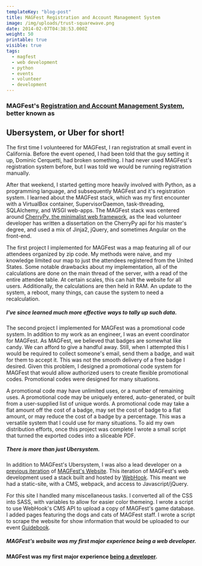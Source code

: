 ```yaml
---
templateKey: "blog-post"
title: MAGFest Registration and Account Management System
image: /img/uploads/trust-squarewave.png
date: 2014-02-07T04:38:53.000Z
weight: 50
printable: true
visible: true
tags:
  - magfest
  - web development
  - python
  - events
  - volunteer
  - development
---
```

### MAGFest's [Registration and Account Management System](https://github.com/magfest/ubersystem), better known as

## Ubersystem, or Uber for short!

The first time I volunteered for MAGFest, I ran registration at small event in California. Before the event opened, I had been told that the guy setting it up, Dominic Cerquetti, had broken something. I had never used MAGFest's registration system before, but I was told we would be running registration manually.

After that weekend, I started getting more heavily involved with Python, as a programming language, and subsequently MAGFest and it's registration system. I learned about the MAGFest stack, which was my first encounter with a VirtualBox container, SupervisorDaemon, task-threading, SQLAlchemy, and WSGI web-apps. The MAGFest stack was centered around [CherryPy, the minimalist web framework](https://cherrypy.org/), as the lead volunteer developer has written a dissertation on the CherryPy api for his master's degree, and used a mix of Jinja2, jQuery, and sometimes Angular on the front-end.

The first project I implemented for MAGFest was a map featuring all of our attendees organized by zip code. My methods were naive, and my knowledge limited our map to just the attendees registered from the United States. Some notable drawbacks about my implementation, all of the calculations are done on the main thread of the server, with a read of the entire attendee table. At certain scales, this can halt the website for all users. Additionally, the calculations are then held in RAM. An update to the system, a reboot, many things, can cause the system to need a recalculation.

##### I've since learned much more effective ways to tally up such data.

The second project I implemented for MAGFest was a promotional code system. In addition to my work as an engineer, I was an event coordinator for MAGFest. As MAGFest, we believed that badges are somewhat like candy. We can afford to give a handful away. Still, when I attempted this I would be required to collect someone's email, send them a badge, and wait for them to accept it. This was not the smooth delivery of a free badge I desired. Given this problem, I designed a promotional code system for MAGFest that would allow authorized users to create flexible promotional codes. Promotional codes were designed for many situations. 

A promotional code may have unlimited uses, or a number of remaining uses. A promotional code may be uniquely entered, auto-generated, or built from a user-supplied list of unique words. A promotional code may take a flat amount off the cost of a badge, may set the cost of badge to a flat amount, or may reduce the cost of a badge by a percentage. This was a versatile system that I could use for many situations. To aid my own distribution efforts, once this project was complete I wrote a small script that turned the exported codes into a sliceable PDF.

##### There is more than just Ubersystem.

In addition to MAGFest's Ubersystem, I was also a lead developer on a [previous iteration](https://github.com/magfest/webhooktheme) of [MAGFest's Website](https://magfest.org). This iteration of MAGFest's web development used a stack built and hosted by [WebHook](http://www.webhook.com/). This meant we had a static-site, with a CMS, webpack, and access to Javascript/jQuery.

For this site I handled many miscellaneous tasks. I converted all of the CSS into SASS, with variables to allow for easier color themeing. I wrote a script to use WebHook's CMS API to upload a copy of MAGFest's game database. I added pages featuring the dogs and cats of MAGFest staff. I wrote a script to scrape the website for show information that would be uploaded to our event [Guidebook](https://guidebook.com/).

##### MAGFest's website was my first major experience being a web developer.

#### MAGFest was my first major experience [being a developer](https://github.com/magfest/ubersystem/pulls?q=is%3Apr+author%3Adaredoes+is%3Aclosed).
